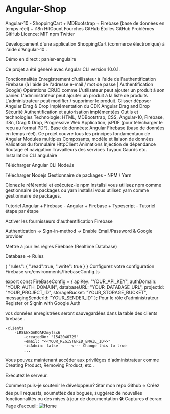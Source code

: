 # Angular-Shop
Angular-10 - ShoppingCart + MDBootstrap + Firebase (base de données en temps réel) + i18n
HitCount Fourches GitHub Étoiles GitHub Problèmes GitHub Licence: MIT npm Twitter

Développement d'une application ShoppingCart (commerce électronique) à l'aide d'Angular-10 .

Démo en direct : panier-angulaire

Ce projet a été généré avec Angular CLI version 10.0.1.

Fonctionnalités
Enregistrement d'utilisateur à l'aide de l'authentification Firebase (à l'aide de l'adresse e-mail / mot de passe | Authentification Google)
Opérations CRUD comme
L'utilisateur peut ajouter un produit à son panier.
L'administrateur peut ajouter un produit à la liste de produits
L'administrateur peut modifier / supprimer le produit.
Glisser déposer Angular Drag & Drop
Implémentation du CDK Angular Drag and Drop
Sécurité
Authentification et autorisation implémentées
Outils et technologies
Technologie: HTML, MDBootstrap, CSS, Angular-10, Firebase, i18n, Drag & Drop, Progressive Web Application, jsPDF (pour télécharger le reçu au format PDF).
Base de données: Angular Firebase (base de données en temps réel).
Ce projet couvre tous les principes fondamentaux de Angular
Modules multiples
Composants, modèle et liaison de données
Validation du formulaire
HttpClient
Animations
Injection de dépendance
Routage et navigation
Travailleurs des services
Tuyaux
Gaurds etc.
Installation
CLI angulaire

Télécharger Angular CLI
NodeJs

Télécharger Nodejs
Gestionnaire de packages - NPM / Yarn

Clonez le référentiel et exécutez-le npm installsi vous utilisez npm comme gestionnaire de packages ou yarn installsi vous utilisez yarn comme gestionnaire de packages.

Tutoriel Angular + Firebase - Angular + Firebase + Typescript - Tutoriel étape par étape

Activer les fournisseurs d'authentification Firebase

Authentication -> Sign-in-method -> Enable Email/Password & Google provider

Mettre à jour les règles Firebase (Realtime Database)

Database -> Rules

{
"rules": {
    ".read":true,
    ".write": true
}
}
Configurez votre configuration Firebase src/environments/firebaseConfig.ts

export const FireBaseConfig = {
    apiKey: "YOUR_API_KEY",
    authDomain: "YOUR_AUTH_DOMAIN",
    databaseURL: "YOUR_DATABASE_URL",
    projectId: "YOUR_PROJECT_ID",
    storageBucket: "YOUR_STORAGE_BUCKET",
    messagingSenderId: "YOUR_SENDER_ID"
};
Pour le rôle d'administrateur Register or SignIn with Google Auth

vos données enregistrées seront sauvegardées dans la table des clients firebase .

    -clients
        -LRSkWxGAKQAFZmyfsx6
            -createdOn: "1542046725"
            -email: "<<YOUR_REGISTERED_EMAIL_ID>>"
            -isAdmin: false      <--- Change this to true
            ...
Vous pouvez maintenant accéder aux privilèges d'administrateur comme Creating Product, Removing Product, etc..

Exécutez le serveur.

Comment puis-je soutenir le développeur?
Star mon repo Github ⭐
Créez des pull requests, soumettez des bogues, suggérez de nouvelles fonctionnalités ou des mises à jour de documentation 🛠
Captures d'écran:
Page d'accueil:
![Home](https://user-images.githubusercontent.com/39752128/113068509-f1fa1400-91ad-11eb-96e2-3650122dcad0.PNG)
